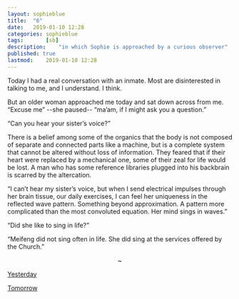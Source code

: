 ```yaml
---
layout: sophieblue
title: 	"6"
date:	2019-01-10 12:28
categories:	sophieblue
tags:		[sb] 
description: 	"in which Sophie is approached by a curious observer"
published: true
lastmod:	2019-01-10 12:28
---
```


Today I had a real conversation with an inmate. Most are disinterested in talking to me, and I understand. I think.

But an older woman approached me today and sat down across from me. “Excuse me” --she paused-- “ma’am, if I might ask you a question.” 

“Can you hear your sister’s voice?”

There is a belief among some of the organics that the body is not composed of separate and connected parts like a machine, but is a complete system that cannot be altered without loss of information. They feared that if their heart were replaced by a mechanical one, some of their zeal for life would be lost. A man who has some reference libraries plugged into his backbrain is scarred by the altercation. 

“I can’t hear my sister’s voice, but when I send electrical impulses through her brain tissue, our daily exercises, I can feel her uniqueness in the reflected wave pattern. Something beyond approximation. A pattern more complicated than the most convoluted equation. Her mind sings in waves.”

“Did she like to sing in life?”

“Meifeng did not sing often in life. She did sing at the services offered by the Church.”

<center>~</center>

<span class="sb-nav-prev"><a href="{{ '5' | prepend: site.baseurl }}">Yesterday</a></span>

<span class="sb-nav-next"><a href="{{ '7' | prepend: site.baseurl }}">Tomorrow</a></span>
